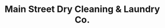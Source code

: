 ---
title: "Main Street Dry Cleaning & Laundry Co."
url: /kerrville/main-street-dry-cleaning-and-laundry-co/
shop: laundry
---